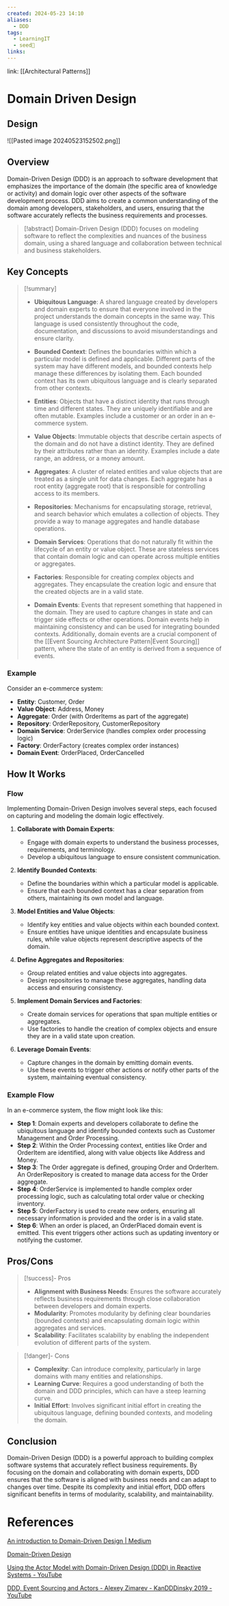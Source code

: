 ```yaml
---
created: 2024-05-23 14:10
aliases:
  - DDD
tags:
  - LearningIT
  - seed🌱
links:
---
```


link: [[Architectural Patterns]]

# Domain Driven Design

## Design

![[Pasted image 20240523152502.png]]

## Overview

Domain-Driven Design (DDD) is an approach to software development that emphasizes the importance of the domain (the specific area of knowledge or activity) and domain logic over other aspects of the software development process. DDD aims to create a common understanding of the domain among developers, stakeholders, and users, ensuring that the software accurately reflects the business requirements and processes.

> [!abstract]
>  Domain-Driven Design (DDD) focuses on modeling software to reflect the complexities and nuances of the business domain, using a shared language and collaboration between technical and business stakeholders.

## Key Concepts


> [!summary] 
> 
> - **Ubiquitous Language**: A shared language created by developers and domain experts to ensure that everyone involved in the project understands the domain concepts in the same way. This language is used consistently throughout the code, documentation, and discussions to avoid misunderstandings and ensure clarity.
> 
> - **Bounded Context**: Defines the boundaries within which a particular model is defined and applicable. Different parts of the system may have different models, and bounded contexts help manage these differences by isolating them. Each bounded context has its own ubiquitous language and is clearly separated from other contexts.
> 
> - **Entities**: Objects that have a distinct identity that runs through time and different states. They are uniquely identifiable and are often mutable. Examples include a customer or an order in an e-commerce system.
>     
> - **Value Objects**: Immutable objects that describe certain aspects of the domain and do not have a distinct identity. They are defined by their attributes rather than an identity. Examples include a date range, an address, or a money amount.
> 
> - **Aggregates**: A cluster of related entities and value objects that are treated as a single unit for data changes. Each aggregate has a root entity (aggregate root) that is responsible for controlling access to its members.
>     
> - **Repositories**: Mechanisms for encapsulating storage, retrieval, and search behavior which emulates a collection of objects. They provide a way to manage aggregates and handle database operations.
> 
> - **Domain Services**: Operations that do not naturally fit within the lifecycle of an entity or value object. These are stateless services that contain domain logic and can operate across multiple entities or aggregates.
> 
> - **Factories**: Responsible for creating complex objects and aggregates. They encapsulate the creation logic and ensure that the created objects are in a valid state.
> 
> - **Domain Events**: Events that represent something that happened in the domain. They are used to capture changes in state and can trigger side effects or other operations. Domain events help in maintaining consistency and can be used for integrating bounded contexts. Additionally, domain events are a crucial component of the [[Event Sourcing Architecture Pattern|Event Sourcing]] pattern, where the state of an entity is derived from a sequence of events.


### Example

Consider an e-commerce system:

- **Entity**: Customer, Order
- **Value Object**: Address, Money
- **Aggregate**: Order (with OrderItems as part of the aggregate)
- **Repository**: OrderRepository, CustomerRepository
- **Domain Service**: OrderService (handles complex order processing logic)
- **Factory**: OrderFactory (creates complex order instances)
- **Domain Event**: OrderPlaced, OrderCancelled

## How It Works

### Flow

Implementing Domain-Driven Design involves several steps, each focused on capturing and modeling the domain logic effectively.

1. **Collaborate with Domain Experts**:
    
    - Engage with domain experts to understand the business processes, requirements, and terminology.
    - Develop a ubiquitous language to ensure consistent communication.
2. **Identify Bounded Contexts**:
    
    - Define the boundaries within which a particular model is applicable.
    - Ensure that each bounded context has a clear separation from others, maintaining its own model and language.
3. **Model Entities and Value Objects**:
    
    - Identify key entities and value objects within each bounded context.
    - Ensure entities have unique identities and encapsulate business rules, while value objects represent descriptive aspects of the domain.
4. **Define Aggregates and Repositories**:
    
    - Group related entities and value objects into aggregates.
    - Design repositories to manage these aggregates, handling data access and ensuring consistency.
5. **Implement Domain Services and Factories**:
    
    - Create domain services for operations that span multiple entities or aggregates.
    - Use factories to handle the creation of complex objects and ensure they are in a valid state upon creation.
6. **Leverage Domain Events**:
    
    - Capture changes in the domain by emitting domain events.
    - Use these events to trigger other actions or notify other parts of the system, maintaining eventual consistency.

### Example Flow

In an e-commerce system, the flow might look like this:

- **Step 1**: Domain experts and developers collaborate to define the ubiquitous language and identify bounded contexts such as Customer Management and Order Processing.
- **Step 2**: Within the Order Processing context, entities like Order and OrderItem are identified, along with value objects like Address and Money.
- **Step 3**: The Order aggregate is defined, grouping Order and OrderItem. An OrderRepository is created to manage data access for the Order aggregate.
- **Step 4**: OrderService is implemented to handle complex order processing logic, such as calculating total order value or checking inventory.
- **Step 5**: OrderFactory is used to create new orders, ensuring all necessary information is provided and the order is in a valid state.
- **Step 6**: When an order is placed, an OrderPlaced domain event is emitted. This event triggers other actions such as updating inventory or notifying the customer.

## Pros/Cons

> [!success]- Pros
> 
> - **Alignment with Business Needs**: Ensures the software accurately reflects business requirements through close collaboration between developers and domain experts.
> - **Modularity**: Promotes modularity by defining clear boundaries (bounded contexts) and encapsulating domain logic within aggregates and services.
> - **Scalability**: Facilitates scalability by enabling the independent evolution of different parts of the system.

> [!danger]- Cons
> 
> - **Complexity**: Can introduce complexity, particularly in large domains with many entities and relationships.
> - **Learning Curve**: Requires a good understanding of both the domain and DDD principles, which can have a steep learning curve.
> - **Initial Effort**: Involves significant initial effort in creating the ubiquitous language, defining bounded contexts, and modeling the domain.


## Conclusion

Domain-Driven Design (DDD) is a powerful approach to building complex software systems that accurately reflect business requirements. By focusing on the domain and collaborating with domain experts, DDD ensures that the software is aligned with business needs and can adapt to changes over time. Despite its complexity and initial effort, DDD offers significant benefits in terms of modularity, scalability, and maintainability.

# References

[An introduction to Domain-Driven Design | Medium](https://medium.com/inato/an-introduction-to-domain-driven-design-386754392465)

[Domain-Driven Design](https://devopedia.org/domain-driven-design)

[Using the Actor Model with Domain-Driven Design (DDD) in Reactive Systems - YouTube](https://www.youtube.com/watch?v=rMv4sul0RwU)

[DDD, Event Sourcing and Actors - Alexey Zimarev - KanDDDinsky 2019 - YouTube](https://www.youtube.com/watch?v=58_Ehl3oETY)